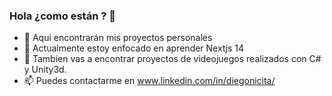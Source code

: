 ### Hola ¿como están ? 👋

- 🔭 Aqui encontrarán mis proyectos personales
- 🌱 Actualmente estoy enfocado en aprender Nextjs 14
- 🔭 Tambien vas a encontrar proyectos de videojuegos realizados con C# y Unity3d.
- 📫 Puedes contactarme en www.linkedin.com/in/diegonicita/
